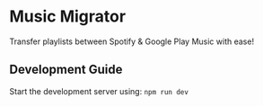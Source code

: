# Music Migrator
Transfer playlists between Spotify & Google Play Music with ease!

## Development Guide

Start the development server using: 
```npm run dev```